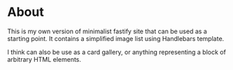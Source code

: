 # About

This is my own version of minimalist fastify site that can be used as a starting point.
It contains a simplified image list using Handlebars template.

I think can also be use as a card gallery, or anything representing a block of arbitrary HTML elements.

